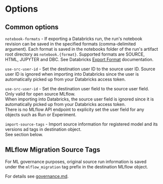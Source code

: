 
# Options

## Common options 

`notebook-formats` - If exporting a Databricks run, the run's notebook revision can be saved in the specified formats (comma-delimited argument). Each format is saved in the notebooks folder of the run's artifact root directory as `notebook.{format}`. Supported formats are  SOURCE, HTML, JUPYTER and DBC. See Databricks [Export Format](https://docs.databricks.com/dev-tools/api/latest/workspace.html#notebookexportformat) documentation.

`use-src-user-id` -  Set the destination user ID to the source user ID. Source user ID is ignored when importing into Databricks since the user is automatically picked up from your Databricks access token.

`use-src-user-id` - Set the destination user field to the source user field. Only valid for open source MLflow.  
When importing into Databricks, the source user field is ignored since it is automatically picked up from your Databricks access token.  
There is no MLflow API endpoint to explicity set the user field for any objects such as Run or Experiment.

`import-source-tags` - Import source information for registered model and its versions ad tags in destination object.  
See section below.

## MLflow Migration Source Tags 

For ML governance purposes, original source run information is saved under the `mlflow_migration` tag prefix in the destination MLflow object.


For details see [governance.md](governance.md).
